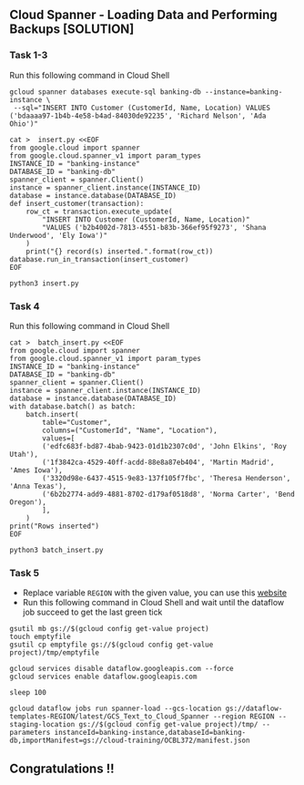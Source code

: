 ## Cloud Spanner - Loading Data and Performing Backups [SOLUTION]

### Task 1-3
Run this following command in Cloud Shell
```
gcloud spanner databases execute-sql banking-db --instance=banking-instance \
 --sql="INSERT INTO Customer (CustomerId, Name, Location) VALUES ('bdaaaa97-1b4b-4e58-b4ad-84030de92235', 'Richard Nelson', 'Ada Ohio')"

cat >  insert.py <<EOF
from google.cloud import spanner
from google.cloud.spanner_v1 import param_types
INSTANCE_ID = "banking-instance"
DATABASE_ID = "banking-db"
spanner_client = spanner.Client()
instance = spanner_client.instance(INSTANCE_ID)
database = instance.database(DATABASE_ID)
def insert_customer(transaction):
    row_ct = transaction.execute_update(
        "INSERT INTO Customer (CustomerId, Name, Location)"
        "VALUES ('b2b4002d-7813-4551-b83b-366ef95f9273', 'Shana Underwood', 'Ely Iowa')"
    )
    print("{} record(s) inserted.".format(row_ct))
database.run_in_transaction(insert_customer)
EOF

python3 insert.py
```

### Task 4
Run this following command in Cloud Shell
```
cat >  batch_insert.py <<EOF
from google.cloud import spanner
from google.cloud.spanner_v1 import param_types
INSTANCE_ID = "banking-instance"
DATABASE_ID = "banking-db"
spanner_client = spanner.Client()
instance = spanner_client.instance(INSTANCE_ID)
database = instance.database(DATABASE_ID)
with database.batch() as batch:
    batch.insert(
        table="Customer",
        columns=("CustomerId", "Name", "Location"),
        values=[
        ('edfc683f-bd87-4bab-9423-01d1b2307c0d', 'John Elkins', 'Roy Utah'),
        ('1f3842ca-4529-40ff-acdd-88e8a87eb404', 'Martin Madrid', 'Ames Iowa'),
        ('3320d98e-6437-4515-9e83-137f105f7fbc', 'Theresa Henderson', 'Anna Texas'),
        ('6b2b2774-add9-4881-8702-d179af0518d8', 'Norma Carter', 'Bend Oregon'),
        ],
    )
print("Rows inserted")
EOF

python3 batch_insert.py
```

### Task 5
* Replace variable ```REGION``` with the given value, you can use this [website](https://www.browserling.com/tools/text-replace) <br />
* Run this following command in Cloud Shell and wait until the dataflow job succeed to get the last green tick
```
gsutil mb gs://$(gcloud config get-value project)
touch emptyfile
gsutil cp emptyfile gs://$(gcloud config get-value project)/tmp/emptyfile

gcloud services disable dataflow.googleapis.com --force
gcloud services enable dataflow.googleapis.com

sleep 100

gcloud dataflow jobs run spanner-load --gcs-location gs://dataflow-templates-REGION/latest/GCS_Text_to_Cloud_Spanner --region REGION --staging-location gs://$(gcloud config get-value project)/tmp/ --parameters instanceId=banking-instance,databaseId=banking-db,importManifest=gs://cloud-training/OCBL372/manifest.json
```

## Congratulations !! 
